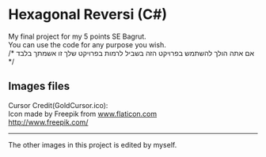 # Hexagonal Reversi (C#)  
My final project for my 5 points SE Bagrut.   
You can use the code for any purpose you wish.  
/* אם אתה הולך להשתמש בפרויקט הזה בשביל לרמות בפרויקט שלך זו אשמתך בלבד */  

## Images files  
Cursor Credit(GoldCursor.ico):  
Icon made by Freepik from www.flaticon.com  
http://www.freepik.com/  
  
* * * * * *  
The other images in this project is edited by myself.  

